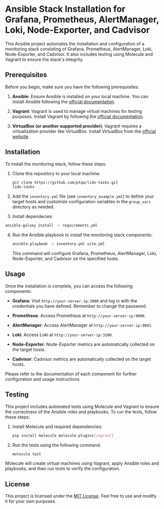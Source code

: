 # Ansible Stack Installation for Grafana, Prometheus, AlertManager, Loki, Node-Exporter, and Cadvisor

This Ansible project automates the installation and configuration of a monitoring stack consisting of Grafana, Prometheus, AlertManager, Loki, Node-Exporter, and Cadvisor. It also includes testing using Molecule and Vagrant to ensure the stack's integrity.

## Prerequisites

Before you begin, make sure you have the following prerequisites:

1. **Ansible**: Ensure Ansible is installed on your local machine. You can install Ansible following the [official documentation](https://docs.ansible.com/ansible/latest/installation_guide/intro_installation.html).

2. **Vagrant**: Vagrant is used to manage virtual machines for testing purposes. Install Vagrant by following the [official documentation](https://www.vagrantup.com/docs/installation).

3. **VirtualBox (or another supported provider)**: Vagrant requires a virtualization provider like VirtualBox. Install VirtualBox from the [official website](https://www.virtualbox.org/).

## Installation

To install the monitoring stack, follow these steps:

1. Clone this repository to your local machine:

   ```bash
   git clone https://github.com/ptqa/lido-tasks.git
   lido-tasks
   ```

2. Add the `inventory.yml` file (see `inventory_example.yml`) to define your target hosts and customize configuration variables in the `group_vars` directory as needed.

3. Install dependecies:


  ```bash
  ansible-galaxy install -r requirements.yml
  ```

4. Run the Ansible playbook to install the monitoring stack components:

   ```bash
   ansible-playbook -i inventory.yml site.yml
   ```

   This command will configure Grafana, Prometheus, AlertManager, Loki, Node-Exporter, and Cadvisor on the specified hosts.

## Usage

Once the installation is complete, you can access the following components:

- **Grafana**: Visit `http://your-server-ip:3000` and log in with the credentials you have defined. Remember to change the password.

- **Prometheus**: Access Prometheus at `http://your-server-ip:9090`.

- **AlertManager**: Access AlertManager at `http://your-server-ip:9093`.

- **Loki**: Access Loki at `http://your-server-ip:3100`.

- **Node-Exporter**: Node-Exporter metrics are automatically collected on the target hosts.

- **Cadvisor**: Cadvisor metrics are automatically collected on the target hosts.

Please refer to the documentation of each component for further configuration and usage instructions.

## Testing

This project includes automated tests using Molecule and Vagrant to ensure the correctness of the Ansible roles and playbooks. To run the tests, follow these steps:

1. Install Molecule and required dependencies:

   ```bash
   pip install molecule molecule-plugins[vagrant]
   ```

2. Run the tests using the following command:

   ```bash
   molecule test
   ```

Molecule will create virtual machines using Vagrant, apply Ansible roles and playbooks, and then run tests to verify the configuration.

## License

This project is licensed under the [MIT License](LICENSE). Feel free to use and modify it for your own purposes.
